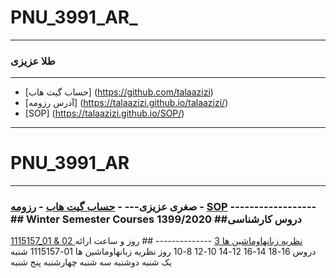 # PNU_3991_AR_
----------
### طلا عزیزی

---
- [حساب گیت هاب] (https://github.com/talaazizi)
- [آدرس رزومه] (https://talaazizi.github.io/talaazizi/)
- [SOP] (https://talaazizi.github.io/SOP/)


-------------------
# PNU_3991_AR 
---------
### صغری عزیزی--- - [حساب گیت هاب]( https://github.com/talaazizi) - [رزومه]( https://talaazizi.github.io/talaazizi/) - [SOP]( https://talaazizi.github.io/SOP/) ------------------ ## Winter Semester Courses 1399/2020 ##دروس کارشناسی 
[1115157_01 & 02 نظريه زبانهاوماشين ها 3]() 
 -------------- ## روز و ساعت ارائه دروس 
16-18	14-16	12-14	10-12	8-10	روز
		نظريه زبانهاوماشين ها 01-1115157
		شنبه
					یک شنبه
					دوشنبه
					سه شنبه
					چهارشنبه
پنج شنبه
